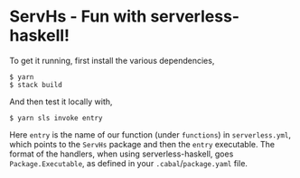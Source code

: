 # ServHs - Fun with serverless-haskell!

To get it running, first install the various dependencies,

```
$ yarn
$ stack build
```

And then test it locally with,

```
$ yarn sls invoke entry
```

Here `entry` is the name of our function (under `functions`) in `serverless.yml`, which points to the `ServHs` package and then the `entry` executable. The format of the handlers, when using serverless-haskell, goes `Package.Executable`, as defined in your `.cabal`/`package.yaml` file.
